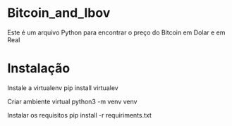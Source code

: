 # Bitcoin_and_Ibov

Este é um arquivo Python para encontrar o preço do Bitcoin em Dolar e em Real

# Instalação
  
  Instale a virtualenv
  pip install virtualev

  Criar ambiente virtual
  python3 -m venv venv

  Instalar os requisitos
  pip install -r requiriments.txt 
